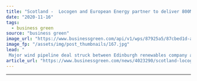 ```yaml
---
title: "Scotland -  Locogen and European Energy partner to deliver 800MW of onshore wind capacity"
date: "2020-11-16"
tags: 
  - business green
source: "business green"
image_url: "https://www.businessgreen.com/api/v1/wps/87925a5/87cbed1d-a2fa-4b43-8bb5-4bd7221756e2/3/6142424-03a0ed32-1024-1024-185x114.jpg"
image_fp: "/assets/img/post_thumbnails/167.jpg"
lead: "
 Major wind pipeline deal struck between Edinburgh renewables company and Copenhagen-based developer will see partners collaborate for five years ..."
article_url: "https://www.businessgreen.com/news/4023290/scotland-locogen-european-energy-partner-deliver-800mw-onshore-wind-capacity"
---
```


---
